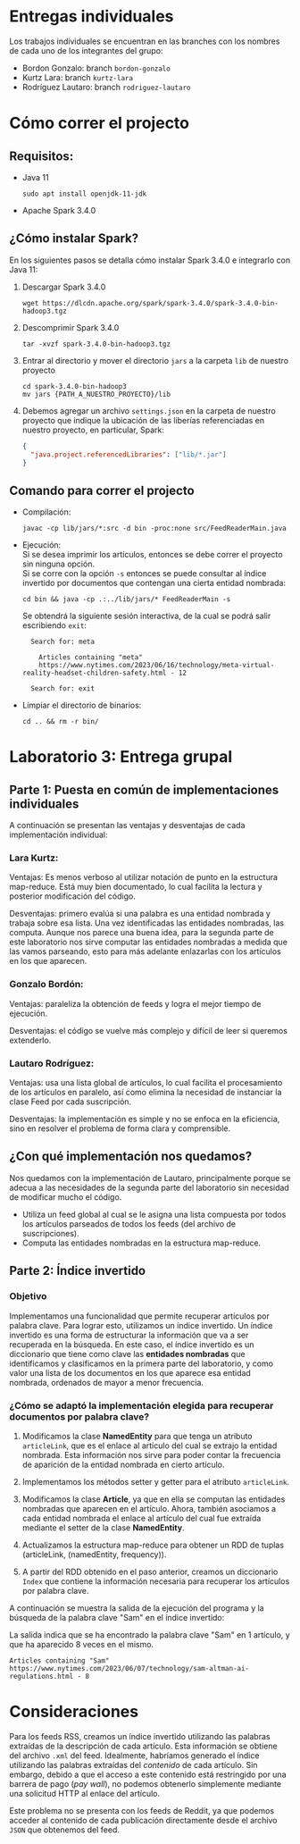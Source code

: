# Entregas individuales

Los trabajos individuales se encuentran en las branches con los nombres de cada uno de los integrantes del grupo:

- Bordon Gonzalo: branch `bordon-gonzalo`
- Kurtz Lara: branch `kurtz-lara`
- Rodríguez Lautaro: branch `rodriguez-lautaro`

# Cómo correr el projecto

## Requisitos:

- Java 11
  ```
  sudo apt install openjdk-11-jdk
  ```
- Apache Spark 3.4.0

## ¿Cómo instalar Spark?

En los siguientes pasos se detalla cómo instalar Spark 3.4.0 e integrarlo con Java 11:

1. Descargar Spark 3.4.0
   ```shell
   wget https://dlcdn.apache.org/spark/spark-3.4.0/spark-3.4.0-bin-hadoop3.tgz
   ```
2. Descomprimir Spark 3.4.0
   ```shell
   tar -xvzf spark-3.4.0-bin-hadoop3.tgz
   ```
3. Entrar al directorio y mover el directorio `jars` a la carpeta `lib` de nuestro proyecto
   ```shell
   cd spark-3.4.0-bin-hadoop3
   mv jars {PATH_A_NUESTRO_PROYECTO}/lib
   ```
4. Debemos agregar un archivo `settings.json` en la carpeta de nuestro proyecto que indique la ubicación de las liberí­as referenciadas en nuestro proyecto, en particular, Spark:
   ```json
   {
     "java.project.referencedLibraries": ["lib/*.jar"]
   }
   ```

## Comando para correr el projecto

- Compilación:

  ```shell
  javac -cp lib/jars/*:src -d bin -proc:none src/FeedReaderMain.java
  ```

- Ejecución:  
  Si se desea imprimir los artículos, entonces se debe correr el proyecto sin ninguna opción.  
  Si se corre con la opción `-s` entonces se puede consultar al índice invertido por documentos que contengan una cierta entidad nombrada:

  ```shell
  cd bin && java -cp .:../lib/jars/* FeedReaderMain -s
  ```

  Se obtendrá la siguiente sesión interactiva, de la cual se podrá salir escribiendo `exit`:

  ```
    Search for: meta

      Articles containing "meta"
      https://www.nytimes.com/2023/06/16/technology/meta-virtual-reality-headset-children-safety.html - 12

    Search for: exit
  ```

- Limpiar el directorio de binarios:
  ```shell
  cd .. && rm -r bin/
  ```

# Laboratorio 3: Entrega grupal

## Parte 1: Puesta en común de implementaciones individuales

A continuación se presentan las ventajas y desventajas de cada implementación individual:

### Lara Kurtz:

Ventajas: Es menos verboso al utilizar notación de punto en la estructura map-reduce.
Está muy bien documentado, lo cual facilita la lectura y posterior modificación del código.

Desventajas: primero evalúa si una palabra es una entidad nombrada y trabaja sobre esa lista. Una vez identificadas las entidades nombradas, las computa. Aunque nos parece una buena idea, para la segunda parte de este laboratorio nos sirve computar las entidades nombradas a medida que las vamos parseando, esto para más adelante enlazarlas con los artículos en los que aparecen.

### Gonzalo Bordón:

Ventajas: paraleliza la obtención de feeds y logra el mejor tiempo de ejecución.

Desventajas: el código se vuelve más complejo y difícil de leer si queremos extenderlo.

### Lautaro Rodríguez:

Ventajas: usa una lista global de artículos, lo cual facilita el procesamiento de los artículos en paralelo, así como elimina la necesidad de instanciar la clase Feed por cada suscripción.

Desventajas: la implementación es simple y no se enfoca en la eficiencia, sino en resolver el problema de forma clara y comprensible.

## ¿Con qué implementación nos quedamos?

Nos quedamos con la implementación de Lautaro, principalmente porque se adecua a las necesidades de la segunda parte del laboratorio sin necesidad de modificar mucho el código.

- Utiliza un feed global al cual se le asigna una lista compuesta por todos los artículos parseados de todos los feeds (del archivo de suscripciones).
- Computa las entidades nombradas en la estructura map-reduce.

## Parte 2: Índice invertido

### Objetivo

Implementamos una funcionalidad que permite recuperar artículos por palabra clave. Para lograr esto, utilizamos un índice invertido. Un índice invertido es una forma de estructurar la información que va a ser recuperada en la búsqueda. En este caso, el índice invertido es un diccionario que tiene como clave las **entidades nombradas** que identificamos y clasificamos en la primera parte del laboratorio, y como valor una lista de los documentos en los que aparece esa entidad nombrada, ordenados de mayor a menor frecuencia.

### ¿Cómo se adaptó la implementación elegida para recuperar documentos por palabra clave?

1. Modificamos la clase **NamedEntity** para que tenga un atributo `articleLink`, que es el enlace al artículo del cual se extrajo la entidad nombrada. Esta información nos sirve para poder contar la frecuencia de aparición de la entidad nombrada en cierto artículo.

2. Implementamos los métodos setter y getter para el atributo `articleLink`.

3. Modificamos la clase **Article**, ya que en ella se computan las entidades nombradas que aparecen en el artículo. Ahora, también asociamos a cada entidad nombrada el enlace al artículo del cual fue extraída mediante el setter de la clase **NamedEntity**.

4. Actualizamos la estructura map-reduce para obtener un RDD de tuplas (articleLink, (namedEntity, frequency)).

5. A partir del RDD obtenido en el paso anterior, creamos un diccionario `Index` que contiene la información necesaria para recuperar los artículos por palabra clave.

A continuación se muestra la salida de la ejecución del programa y la búsqueda de la palabra clave "Sam" en el índice invertido:

La salida indica que se ha encontrado la palabra clave "Sam" en 1 artículo, y que ha aparecido 8 veces en el mismo.

```shell
Articles containing "Sam"
https://www.nytimes.com/2023/06/07/technology/sam-altman-ai-regulations.html - 8
```

# Consideraciones

Para los feeds RSS, creamos un índice invertido utilizando las palabras extraídas de la descripción de cada artículo. Esta información se obtiene del archivo `.xml` del feed. Idealmente, habríamos generado el índice utilizando las palabras extraídas del _contenido_ de cada artículo. Sin embargo, debido a que el acceso a este contenido está restringido por una barrera de pago (_pay wall_), no podemos obtenerlo simplemente mediante una solicitud HTTP al enlace del artículo.

Este problema no se presenta con los feeds de Reddit, ya que podemos acceder al contenido de cada publicación directamente desde el archivo `JSON` que obtenemos del feed.

